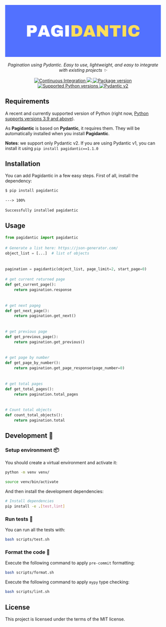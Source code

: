 ![Logo](https://raw.githubusercontent.com/yezz123/pagidantic/main/.github/logo.png)

<p align="center">
    <em>Pagination using Pydantic. Easy to use, lightweight, and easy to integrate with existing projects ✨</em>
</p>

<p align="center">
<a href="https://github.com/yezz123/pagidantic/actions/workflows/ci.yml" target="_blank">
    <img src="https://github.com/yezz123/pagidantic/actions/workflows/ci.yml/badge.svg" alt="Continuous Integration">
</a>
<a href="https://codecov.io/gh/yezz123/pagidantic">
    <img src="https://codecov.io/gh/yezz123/pagidantic/branch/main/graph/badge.svg"/>
</a>
<a href="https://pypi.org/project/pagidantic" target="_blank">
    <img src="https://img.shields.io/pypi/v/pagidantic?color=%2334D058&label=pypi%20package" alt="Package version">
</a>
<a href="https://pypi.org/project/pagidantic" target="_blank">
    <img src="https://img.shields.io/pypi/pyversions/pagidantic.svg?color=%2334D058" alt="Supported Python versions">
</a>
<a href="https://pydantic.dev" target="_blank">
    <img src="https://img.shields.io/endpoint?url=https://raw.githubusercontent.com/pydantic/pydantic/main/docs/badge/v2.json" alt="Pydantic v2">
</a>
</p>

## Requirements

A recent and currently supported version of Python (right now, <a href="https://www.python.org/downloads/" class="external-link" target="_blank">Python supports versions 3.9 and above</a>).

As **Pagidantic** is based on **Pydantic**, it requires them. They will be automatically installed when you install **Pagidantic**.

**Notes**: we support only Pydantic v2. If you are using Pydantic v1, you can install it using `pip install pagidantic==1.1.0`

## Installation

You can add Pagidantic in a few easy steps. First of all, install the dependency:

```shell
$ pip install pagidantic

---> 100%

Successfully installed pagidantic
```

## Usage

```py
from pagidantic import pagidantic

# Generate a list here: https://json-generator.com/
object_list = [...]  # list of objects


pagination = pagidantic(object_list, page_limit=2, start_page=0)

# get current returned page
def get_current_page():
    return pagination.response


# get next pageg
def get_next_page():
    return pagination.get_next()


# get previous page
def get_previous_page():
    return pagination.get_previous()


# get page by number
def get_page_by_number():
    return pagination.get_page_response(page_number=0)


# get total pages
def get_total_pages():
    return pagination.total_pages


# Count total objects
def count_total_objects():
    return pagination.total
```

## Development 🚧

### Setup environment 📦

You should create a virtual environment and activate it:

```bash
python -m venv venv/
```

```bash
source venv/bin/activate
```

And then install the development dependencies:

```bash
# Install dependencies
pip install -e .[test,lint]
```

### Run tests 🌝

You can run all the tests with:

```bash
bash scripts/test.sh
```

### Format the code 🍂

Execute the following command to apply `pre-commit` formatting:

```bash
bash scripts/format.sh
```

Execute the following command to apply `mypy` type checking:

```bash
bash scripts/lint.sh
```

## License

This project is licensed under the terms of the MIT license.
